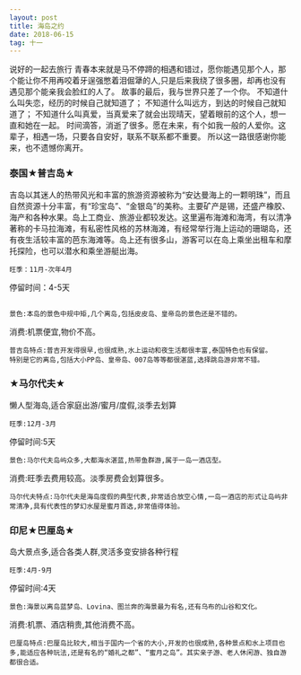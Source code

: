 ```yaml
---
layout: post
title: 海岛之约
date: 2018-06-15
tag: 十一
---
```

  说好的一起去旅行
  青春本来就是马不停蹄的相遇和错过，愿你能遇见那个人，那个能让你不用再咬着牙逞强憋着泪倔犟的人,只是后来我绕了很多圈，却再也没有遇见那个能亲我会脸红的人了。
  故事的最后，我与世界只差了一个你。
  不知道什么叫失恋，经历的时候自己就知道了；
  不知道什么叫远方，到达的时候自己就知道了；
  不知道什么叫真爱，当真爱来了就会出现晴天，望着眼前的这个人，想一直和她在一起。
  时间滴答，消逝了很多。愿在未来，有个如我一般的人爱你。这辈子，相遇一场，只要各自安好，联系不联系都不重要。
  所以这一路很感谢你能来，也不遗憾你离开。 
### 泰国★普吉岛★
吉岛以其迷人的热带风光和丰富的旅游资源被称为“安达曼海上的一颗明珠”，而且自然资源十分丰富，有“珍宝岛”、“金银岛”的美称。主要矿产是锡，还盛产橡胶、海产和各种水果。岛上工商业、旅游业都较发达。这里遍布海滩和海湾，有以清净著称的卡马拉海滩，有私密性风格的苏林海滩，有经常举行海上运动的珊瑚岛，还有夜生活较丰富的芭东海滩等。岛上还有很多山，游客可以在岛上乘坐出租车和摩托探险，也可以潜水和乘坐游艇出海。
```
旺季：11月-次年4月
```
停留时间：4-5天
```

景色:本岛的景色中规中矩,几个离岛,包括皮皮岛、皇帝岛的景色还是不错的。
```
消费:机票便宜,物价不高。
```
普吉岛特点:普吉开发得很早,也很成熟,水上运动和夜生活都很丰富,泰国特色也有保留。
特别是它的离岛,包括大小PP岛、皇帝岛、007岛等等都很湛蓝,选择跳岛游非常不错。

```
### ★马尔代夫★

懒人型海岛,适合家庭出游/蜜月/度假,淡季去划算
```
旺季:12月-3月
```
停留时间:5天
```
景色:马尔代夫岛屿众多,大都海水湛蓝,热带鱼群游,属于一岛一酒店型。
```
消费:旺季去费用较高。淡季房费会划算很多。
```
马尔代夫特点:马尔代夫是海岛度假的典型代表,非常适合放空心情,一岛一酒店的形式让岛屿非常清净,具有代表性的梦幻水屋是蜜月首选,非常值得体验。
```
### 印尼★巴厘岛★

岛大景点多,适合各类人群,灵活多变安排各种行程
```
旺季:4月-9月
```
停留时间:4天
```
景色:海景以离岛蓝梦岛、Lovina、图兰奔的海景最为有名,还有乌布的山谷和文化。
```
消费:机票、酒店稍贵,其他消费不高。
```
巴厘岛特点:巴厘岛比较大,相当于国内一个省的大小,开发的也很成熟,各种景点和水上项目也多,能适应各种玩法,还是有名的“婚礼之都”、“蜜月之岛”。其实亲子游、老人休闲游、独自游都很合适。
```
